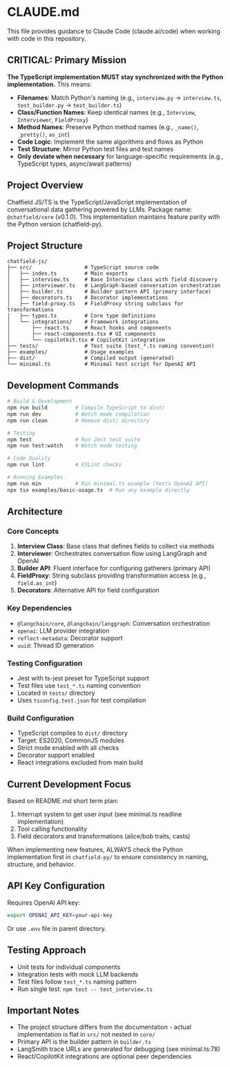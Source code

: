 # CLAUDE.md

This file provides guidance to Claude Code (claude.ai/code) when working with code in this repository.

## CRITICAL: Primary Mission

**The TypeScript implementation MUST stay synchronized with the Python implementation.** This means:
- **Filenames**: Match Python's naming (e.g., `interview.py` → `interview.ts`, `test_builder.py` → `test_builder.ts`)
- **Class/Function Names**: Keep identical names (e.g., `Interview`, `Interviewer`, `FieldProxy`)
- **Method Names**: Preserve Python method names (e.g., `_name()`, `_pretty()`, `as_int`)
- **Code Logic**: Implement the same algorithms and flows as Python
- **Test Structure**: Mirror Python test files and test names
- **Only deviate when necessary** for language-specific requirements (e.g., TypeScript types, async/await patterns)

## Project Overview

Chatfield JS/TS is the TypeScript/JavaScript implementation of conversational data gathering powered by LLMs. Package name: `@chatfield/core` (v0.1.0). This implementation maintains feature parity with the Python version (chatfield-py).

## Project Structure

```
chatfield-js/
├── src/                 # TypeScript source code
│   ├── index.ts         # Main exports
│   ├── interview.ts     # Base Interview class with field discovery
│   ├── interviewer.ts   # LangGraph-based conversation orchestration  
│   ├── builder.ts       # Builder pattern API (primary interface)
│   ├── decorators.ts    # Decorator implementations
│   ├── field-proxy.ts   # FieldProxy string subclass for transformations
│   ├── types.ts         # Core type definitions
│   └── integrations/    # Framework integrations
│       ├── react.ts     # React hooks and components
│       ├── react-components.tsx # UI components  
│       └── copilotkit.tsx # CopilotKit integration
├── tests/               # Test suite (test_*.ts naming convention)
├── examples/            # Usage examples
├── dist/                # Compiled output (generated)
└── minimal.ts           # Minimal test script for OpenAI API
```

## Development Commands

```bash
# Build & Development
npm run build         # Compile TypeScript to dist/
npm run dev           # Watch mode compilation
npm run clean         # Remove dist/ directory

# Testing
npm test              # Run Jest test suite  
npm run test:watch    # Watch mode testing

# Code Quality  
npm run lint          # ESLint checks

# Running Examples
npm run min           # Run minimal.ts example (tests OpenAI API)
npx tsx examples/basic-usage.ts  # Run any example directly
```

## Architecture

### Core Concepts

1. **Interview Class**: Base class that defines fields to collect via methods
2. **Interviewer**: Orchestrates conversation flow using LangGraph and OpenAI
3. **Builder API**: Fluent interface for configuring gatherers (primary API)
4. **FieldProxy**: String subclass providing transformation access (e.g., `field.as_int`)
5. **Decorators**: Alternative API for field configuration

### Key Dependencies

- `@langchain/core`, `@langchain/langgraph`: Conversation orchestration
- `openai`: LLM provider integration
- `reflect-metadata`: Decorator support
- `uuid`: Thread ID generation

### Testing Configuration

- Jest with ts-jest preset for TypeScript support
- Test files use `test_*.ts` naming convention  
- Located in `tests/` directory
- Uses `tsconfig.test.json` for test compilation

### Build Configuration

- TypeScript compiles to `dist/` directory
- Target: ES2020, CommonJS modules
- Strict mode enabled with all checks
- Decorator support enabled
- React integrations excluded from main build

## Current Development Focus

Based on README.md short term plan:
1. Interrupt system to get user input (see minimal.ts readline implementation)
2. Tool calling functionality
3. Field decorators and transformations (alice/bob traits, casts)

When implementing new features, ALWAYS check the Python implementation first in `chatfield-py/` to ensure consistency in naming, structure, and behavior.

## API Key Configuration

Requires OpenAI API key:
```bash
export OPENAI_API_KEY=your-api-key
```
Or use `.env` file in parent directory.

## Testing Approach

- Unit tests for individual components
- Integration tests with mock LLM backends
- Test files follow `test_*.ts` naming pattern
- Run single test: `npm test -- test_interview.ts`

## Important Notes

- The project structure differs from the documentation - actual implementation is flat in `src/` not nested in `core/`
- Primary API is the builder pattern in `builder.ts`
- LangSmith trace URLs are generated for debugging (see minimal.ts:78)
- React/CopilotKit integrations are optional peer dependencies